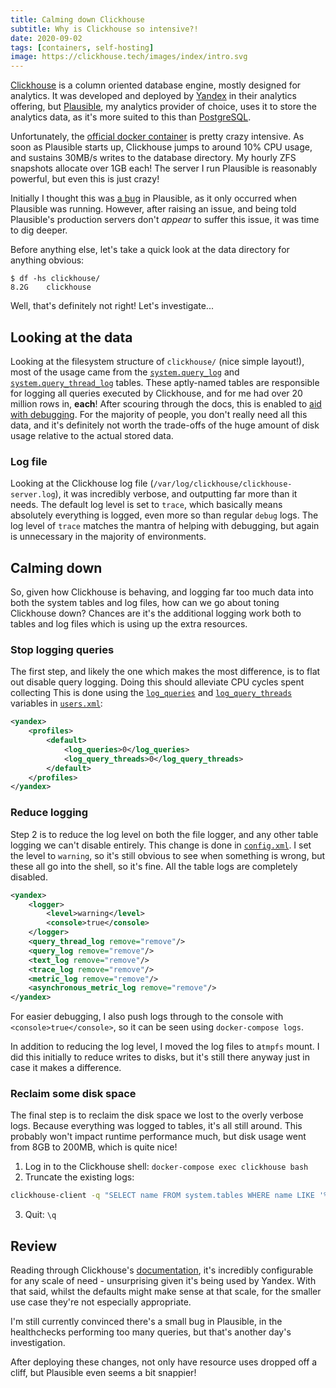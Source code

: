 ```yaml
---
title: Calming down Clickhouse
subtitle: Why is Clickhouse so intensive?!
date: 2020-09-02
tags: [containers, self-hosting]
image: https://clickhouse.tech/images/index/intro.svg
---
```


[Clickhouse](https://clickhouse.tech/) is a column oriented database engine, mostly designed for analytics. It was developed and deployed by [Yandex](https://yandex.com/) in their analytics offering, but [Plausible](https://plausible.io), my analytics provider of choice, uses it to store the analytics data, as it's more suited to this than [PostgreSQL](https://www.postgresql.org/).

Unfortunately, the [official docker container](https://hub.docker.com/r/yandex/clickhouse-server) is pretty crazy intensive. As soon as Plausible starts up, Clickhouse jumps to around 10% CPU usage, and sustains 30MB/s writes to the database directory. My hourly ZFS snapshots allocate over 1GB each!  The server I run Plausible is reasonably powerful, but even this is just crazy!

Initially I thought this was [a bug](https://github.com/plausible/analytics/issues/301) in Plausible, as it only occurred when Plausible was running. However, after raising an issue, and being told Plausible's production servers don't _appear_ to suffer this issue, it was time to dig deeper.

Before anything else, let's take a quick look at the data directory for anything obvious:

```
$ df -hs clickhouse/
8.2G    clickhouse
```

Well, that's definitely not right! Let's investigate...

## Looking at the data

Looking at the filesystem structure of `clickhouse/` (nice simple layout!), most of the usage came from the [`system.query_log`](https://clickhouse.tech/docs/en/operations/system-tables/query_log/) and [`system.query_thread_log`](https://clickhouse.tech/docs/en/operations/system-tables/query_thread_log/) tables. These aptly-named tables are responsible for logging all queries executed by Clickhouse, and for me had over 20 million rows in, **each**! After scouring through the docs, this is enabled to [aid with debugging](https://clickhouse.tech/docs/en/operations/system-tables/query_log/). For the majority of people, you don't really need all this data, and it's definitely not worth the trade-offs of the huge amount of disk usage relative to the actual stored data.

### Log file

Looking at the Clickhouse log file (`/var/log/clickhouse/clickhouse-server.log`), it was incredibly verbose, and outputting far more than it needs. The default log level is set to `trace`, which basically means absolutely everything is logged, even more so than regular `debug` logs. The log level of `trace` matches the mantra of helping with debugging, but again is unnecessary in the majority of environments.

## Calming down

So, given how Clickhouse is behaving, and logging far too much data into both the system tables and log files, how can we go about toning Clickhouse down? Chances are it's the additional logging work both to tables and log files which is using up the extra resources.

### Stop logging queries

The first step, and likely the one which makes the most difference, is to flat out disable query logging. Doing this should alleviate CPU cycles spent collecting This is done using the [`log_queries`](https://clickhouse.tech/docs/en/operations/settings/settings/#settings-log-queries) and [`log_query_threads`](https://clickhouse.tech/docs/en/operations/settings/settings/#settings-log-query-threads) variables in [`users.xml`](https://github.com/RealOrangeOne/infrastructure/blob/master/ansible/roles/plausible/files/clickhouse-user-config.xml):

```xml
<yandex>
    <profiles>
        <default>
            <log_queries>0</log_queries>
            <log_query_threads>0</log_query_threads>
        </default>
    </profiles>
</yandex>
```

### Reduce logging

Step 2 is to reduce the log level on both the file logger, and any other table logging we can't disable entirely. This change is done in [`config.xml`](https://github.com/RealOrangeOne/infrastructure/blob/master/ansible/roles/plausible/files/clickhouse-config.xml). I set the level to `warning`, so it's still obvious to see when something is wrong, but these all go into the shell, so it's fine. All the table logs are completely disabled.

```xml
<yandex>
    <logger>
        <level>warning</level>
        <console>true</console>
    </logger>
    <query_thread_log remove="remove"/>
    <query_log remove="remove"/>
    <text_log remove="remove"/>
    <trace_log remove="remove"/>
    <metric_log remove="remove"/>
    <asynchronous_metric_log remove="remove"/>
</yandex>
```

For easier debugging, I also push logs through to the console with `<console>true</console>`, so it can be seen using `docker-compose logs`.

In addition to reducing the log level, I moved the log files to a`tmpfs` mount. I did this initially to reduce writes to disks, but it's still there anyway just in case it makes a difference.

### Reclaim some disk space

The final step is to reclaim the disk space we lost to the overly verbose logs. Because everything was logged to tables, it's all still around. This probably won't impact runtime performance much, but disk usage went from 8GB to 200MB, which is quite nice!

1. Log in to the Clickhouse shell: `docker-compose exec clickhouse bash`
2. Truncate the existing logs:

```bash
clickhouse-client -q "SELECT name FROM system.tables WHERE name LIKE '%log%';" | xargs -I{} clickhouse-client -q "TRUNCATE TABLE system.{};"
```

3.  Quit: `\q`

## Review

Reading through Clickhouse's [documentation](https://clickhouse.tech/docs/en/), it's incredibly configurable for any scale of need - unsurprising given it's being used by Yandex. With that said, whilst the defaults might make sense at that scale, for the smaller use case they're not especially appropriate.

I'm still currently convinced there's a small bug in Plausible, in the healthchecks performing too many queries, but that's another day's investigation.

After deploying these changes, not only have resource uses dropped off a cliff, but Plausible even seems a bit snappier!
